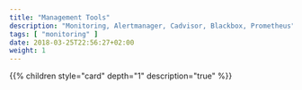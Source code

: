 ```yaml
---
title: "Management Tools"
description: "Monitoring, Alertmanager, Cadvisor, Blackbox, Prometheus"
tags: [ "monitoring" ]
date: 2018-03-25T22:56:27+02:00
weight: 1
---
```

{{% children style="card" depth="1"  description="true" %}}

